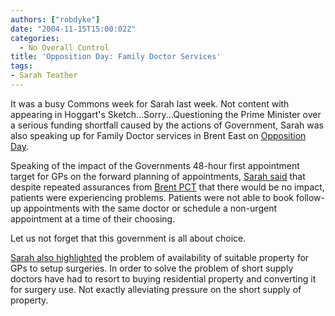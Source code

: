 ```yaml
---
authors: ["robdyke"]
date: "2004-11-15T15:00:02Z"
categories:
  - No Overall Control
title: 'Opposition Day: Family Doctor Services'
tags:
- Sarah Teather
---
```

It was a busy Commons week for Sarah last week. Not content with appearing in Hoggart's Sketch...Sorry...Questioning the Prime Minister over a serious funding shortfall caused by the actions of Government, Sarah was also speaking up for Family Doctor services in Brent East on [Opposition Day](http://www.theyworkforyou.com/glossary/?gl=28).

Speaking of the impact of the Governments 48-hour first appointment target for GPs on the forward planning of appointments, [Sarah said](http://www.theyworkforyou.com/debate/?id=2004-11-11.966.0) that despite repeated assurances from [Brent PCT](http://www.brentpct.nhs.uk/) that there would be no impact, patients were experiencing problems. Patients were not able to book follow-up appointments with the same doctor or schedule a non-urgent appointment at a time of their choosing.

Let us not forget that this government is all about choice.

[Sarah also highlighted](http://www.theyworkforyou.com/debate/?id=2004-11-11.969.0) the problem of availability of suitable property for GPs to setup surgeries. In order to solve the problem of short supply doctors have had to resort to buying residential property and converting it for surgery use. Not exactly alleviating pressure on the short supply of property.